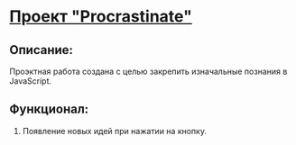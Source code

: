 # [Проект "Procrastinate"](https://tsinik2508.github.io/Procrastinate/)

## Описание:
Проэктная работа создана с целью закрепить изначальные познания в JavaScript.

## Функционал:
1. Появление новых идей при нажатии на кнопку.

